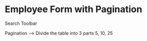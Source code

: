 # Employee Form with Pagination

Search Toolbar

Pagination --> Divide the table into 3 parts 5, 10, 25
